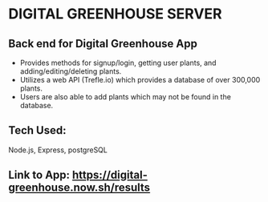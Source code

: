 # DIGITAL GREENHOUSE SERVER

## Back end for Digital Greenhouse App
* Provides methods for signup/login, getting user plants, and adding/editing/deleting plants.
* Utilizes a web API (Trefle.io) which provides a database of over 300,000 plants.
* Users are also able to add plants which may not be found in the database.

## Tech Used:
Node.js, Express, postgreSQL

## Link to App: https://digital-greenhouse.now.sh/results